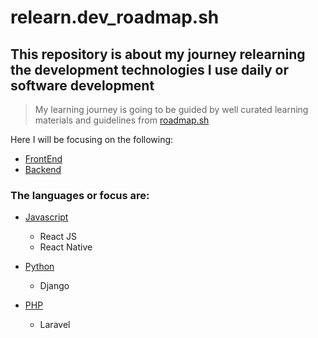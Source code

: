 # relearn.dev_roadmap.sh

## This repository is about my journey relearning the development technologies I use daily or software development

> My learning journey is going to be guided by well curated learning materials and guidelines from [roadmap.sh](https://roadmap.sh/backend/projects)

Here I will be focusing on the following:
- [FrontEnd](https://roadmap.sh/frontend)
- [Backend](https://roadmap.sh/backend)


### The languages or focus are:
- [Javascript](/JS)
    - React JS
    - React Native

- [Python](/Python)
    - Django

- [PHP](/PHP)
    - Laravel